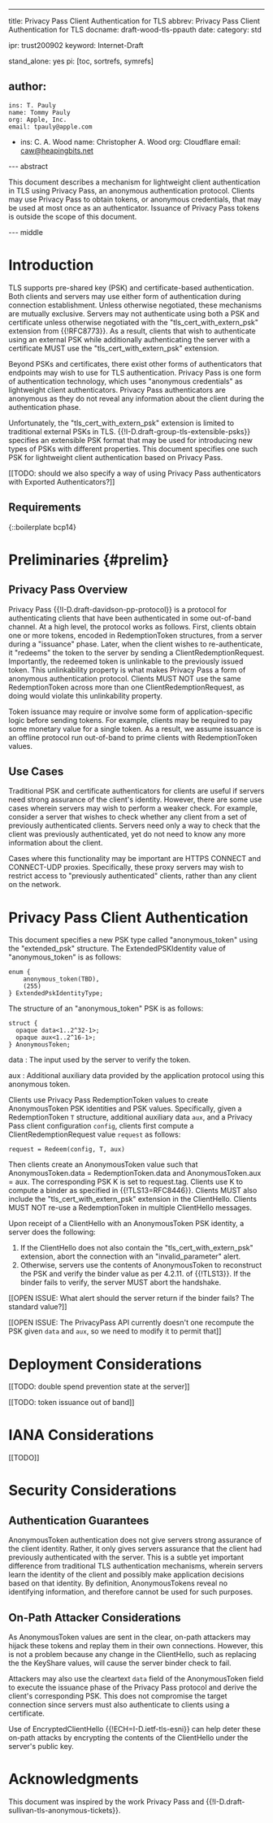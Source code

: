 ---
title: Privacy Pass Client Authentication for TLS
abbrev: Privacy Pass Client Authentication for TLS
docname: draft-wood-tls-ppauth
date:
category: std

ipr: trust200902
keyword: Internet-Draft

stand_alone: yes
pi: [toc, sortrefs, symrefs]

author:
 -
    ins: T. Pauly
    name: Tommy Pauly
    org: Apple, Inc.
    email: tpauly@apple.com
 -
    ins: C. A. Wood
    name: Christopher A. Wood
    org: Cloudflare
    email: caw@heapingbits.net

--- abstract

This document describes a mechanism for lightweight client authentication in TLS
using Privacy Pass, an anonymous authentication protocol. Clients may use Privacy
Pass to obtain tokens, or anonymous credentials, that may be used at most once as
an authenticator. Issuance of Privacy Pass tokens is outside the scope of this 
document.

--- middle

# Introduction

TLS supports pre-shared key (PSK) and certificate-based authentication. Both clients
and servers may use either form of authentication during connection establishment. 
Unless otherwise negotiated, these mechanisms are mutually exclusive. Servers may not 
authenticate using both a PSK and certificate unless otherwise negotiated with the 
"tls_cert_with_extern_psk" extension from {{!RFC8773}}. As a result, clients that wish 
to authenticate using an external PSK while additionally authenticating the server with 
a certificate MUST use the "tls_cert_with_extern_psk" extension.

Beyond PSKs and certificates, there exist other forms of authenticators that endpoints
may wish to use for TLS authentication. Privacy Pass is one form of authentication 
technology, which uses "anonymous credentials" as lightweight client authenticators. 
Privacy Pass authenticators are anonymous as they do not reveal any information about
the client during the authentication phase. 

Unfortunately, the "tls_cert_with_extern_psk" extension is limited to traditional external
PSKs in TLS. {{!I-D.draft-group-tls-extensible-psks}} specifies an extensible PSK format
that may be used for introducing new types of PSKs with different properties. This
document specifies one such PSK for lightweight client authentication based on Privacy Pass.

[[TODO: should we also specify a way of using Privacy Pass authenticators with Exported Authenticators?]]

## Requirements

{::boilerplate bcp14}

# Preliminaries {#prelim}

## Privacy Pass Overview

Privacy Pass {{!I-D.draft-davidson-pp-protocol}} is a protocol for authenticating clients that have been 
authenticated in some out-of-band channel. At a high level, the protocol works as follows. First, 
clients obtain one or more tokens, encoded in RedemptionToken structures, from a server during a 
"issuance" phase. Later, when the client wishes to re-authenticate, it "redeems" the token to the 
server by sending a ClientRedemptionRequest. Importantly, the redeemed token is unlinkable to the 
previously issued token. This unlinkability property is what makes Privacy Pass a form of anonymous 
authentication protocol. Clients MUST NOT use the same RedemptionToken across more than one 
ClientRedemptionRequest, as doing would violate this unlinkability property.

Token issuance may require or involve some form of application-specific logic before sending tokens.
For example, clients may be required to pay some monetary value for a single token. As a result, 
we assume issuance is an offline protocol run out-of-band to prime clients with RedemptionToken values.

## Use Cases

Traditional PSK and certificate authenticators for clients are useful if servers need strong assurance
of the client's identity. However, there are some use cases wherein servers may wish to perform
a weaker check. For example, consider a server that wishes to check whether any client from a set of
previously authenticated clients. Servers need only a way to check that the client was previously 
authenticated, yet do not need to know any more information about the client. 

Cases where this functionality may be important are HTTPS CONNECT and CONNECT-UDP proxies. Specifically, 
these proxy servers may wish to restrict access to "previously authenticated" clients, rather than
any client on the network.

# Privacy Pass Client Authentication

This document specifies a new PSK type called "anonymous_token" using the "extended_psk" structure.
The ExtendedPSKIdentity value of "anonymous_token" is as follows:

~~~
enum {
    anonymous_token(TBD),
    (255)
} ExtendedPskIdentityType;
~~~

The structure of an "anonymous_token" PSK is as follows:

~~~
struct {
  opaque data<1..2^32-1>;
  opaque aux<1..2^16-1>;
} AnonymousToken;
~~~

data
: The input used by the server to verify the token.

aux
: Additional auxiliary data provided by the application protocol using this anonymous token.

Clients use Privacy Pass RedemptionToken values to create AnonymousToken PSK identities and 
PSK values. Specifically, given a RedemptionToken `T` structure, additional auxiliary data `aux`,
and a Privacy Pass client configuration `config`, clients first compute a ClientRedemptionRequest
value `request` as follows:

~~~
request = Redeem(config, T, aux)
~~~

Then clients create an AnonymousToken value such that AnonymousToken.data = RedemptionToken.data
and AnonymousToken.aux = aux. The corresponding PSK K is set to request.tag. Clients use K to compute
a binder as specified in {{!TLS13=RFC8446}}. Clients MUST also include the "tls_cert_with_extern_psk"
extension in the ClientHello. Clients MUST NOT re-use a RedemptionToken in multiple ClientHello messages.

Upon receipt of a ClientHello with an AnonymousToken PSK identity, a server does the following:

1. If the ClientHello does not also contain the "tls_cert_with_extern_psk" extension, abort 
the connection with an "invalid_parameter" alert.
2. Otherwise, servers use the contents of AnonymousToken to reconstruct the PSK and verify 
the binder value as per 4.2.11. of {{!TLS13}}. If the binder fails to verify, the server 
MUST abort the handshake.

[[OPEN ISSUE: What alert should the server return if the binder fails? The standard value?]]

[[OPEN ISSUE: The PrivacyPass API currently doesn't one recompute the PSK given `data` and `aux`, so we
need to modify it to permit that]]

# Deployment Considerations

[[TODO: double spend prevention state at the server]]

[[TODO: token issuance out of band]]

# IANA Considerations

[[TODO]]

# Security Considerations

## Authentication Guarantees

AnonymousToken authentication does not give servers strong assurance of the client identity. Rather, it
only gives servers assurance that the client had previously authenticated with the server. This is 
a subtle yet important difference from traditional TLS authentication mechanisms, wherein servers learn
the identity of the client and possibly make application decisions based on that identity. By definition,
AnonymousTokens reveal no identifying information, and therefore cannot be used for such purposes.

## On-Path Attacker Considerations

As AnonymousToken values are sent in the clear, on-path attackers may hijack these tokens and replay
them in their own connections. However, this is not a problem because any change in the ClientHello,
such as replacing the the KeyShare values, will cause the server binder check to fail.

Attackers may also use the cleartext `data` field of the AnonymousToken field to execute the issuance 
phase of the Privacy Pass protocol and derive the client's corresponding PSK. This does not compromise 
the target connection since servers must also authenticate to clients using a certificate. 

Use of EncryptedClientHello {{!ECH=I-D.ietf-tls-esni}} can help deter these on-path attacks by encrypting 
the contents of the ClientHello under the server's public key.

# Acknowledgments

This document was inspired by the work Privacy Pass and {{!I-D.draft-sullivan-tls-anonymous-tickets}}.
